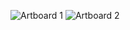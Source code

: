 ![Artboard 1](https://user-images.githubusercontent.com/81954248/117751531-77f28b80-b23f-11eb-9815-128cbbc5a32e.png)
![Artboard 2](https://user-images.githubusercontent.com/81954248/117752157-81c8be80-b240-11eb-880a-9d984dd35acc.png)
